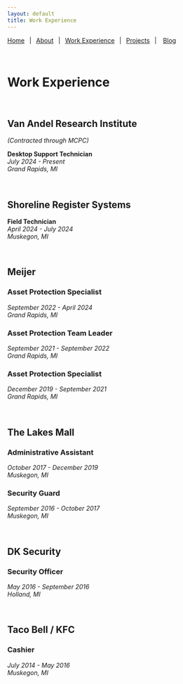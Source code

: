 ```yaml
---
layout: default
title: Work Experience
---
```


[Home](../index.md)&ensp;
|&ensp;
[About](../about.md)&ensp;
|&ensp;
[Work Experience](../work-experience.md)&ensp;
|&ensp;
[Projects](../projects.md)&ensp;
| &ensp;
[Blog](../blog.html)

<br>

# Work Experience

&nbsp;

## Van Andel Research Institute
*(Contracted through MCPC)* 

**Desktop Support Technician**<br>
*July 2024 - Present<br>
Grand Rapids, MI*

&nbsp;

## Shoreline Register Systems

**Field Technician**<br>
	*April 2024 - July 2024<br>
	Muskegon, MI*

&nbsp;

## Meijer

### Asset Protection Specialist
*September 2022 - April 2024<br>
Grand Rapids, MI*

### Asset Protection Team Leader
*September 2021 - September 2022<br>
Grand Rapids, MI*

### Asset Protection Specialist
*December 2019 - September 2021<br>
Grand Rapids, MI*

&nbsp;

## The Lakes Mall

### Administrative Assistant
*October 2017 - December 2019<br>
Muskegon, MI*

### Security Guard
*September 2016 - October 2017<br>
Muskegon, MI*

&nbsp;

## DK Security

### Security Officer
*May 2016 - September 2016<br>
Holland, MI*

&nbsp;

## Taco Bell / KFC

### Cashier
*July 2014 - May 2016<br>
Muskegon, MI*
